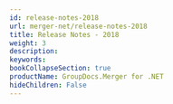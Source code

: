 ```yaml
---
id: release-notes-2018
url: merger-net/release-notes-2018
title: Release Notes - 2018
weight: 3
description: 
keywords: 
bookCollapseSection: true
productName: GroupDocs.Merger for .NET
hideChildren: False
---
```

